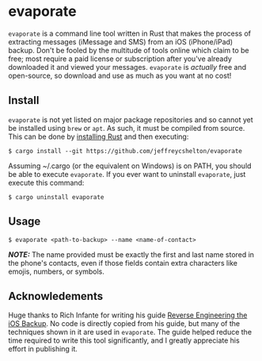 # evaporate

`evaporate` is a command line tool written in Rust that makes the process of extracting messages (iMessage and SMS) from an iOS (iPhone/iPad) backup. Don't be fooled by the multitude of tools online which claim to be free; most require a paid license or subscription after you've already downloaded it and viewed your messages. `evaporate` is *actually* free and open-source, so download and use as much as you want at no cost!

## Install

`evaporate` is not yet listed on major package repositories and so cannot yet be installed using `brew` or `apt`. As such, it must be compiled from source. This can be done by [installing Rust](https://www.rust-lang.org/tools/install) and then executing:

```
$ cargo install --git https://github.com/jeffreycshelton/evaporate
```

Assuming ~/.cargo (or the equivalent on Windows) is on PATH, you should be able to execute `evaporate`. If you ever want to uninstall `evaporate`, just execute this command:

```
$ cargo uninstall evaporate
```

## Usage

```
$ evaporate <path-to-backup> --name <name-of-contact>
```

***NOTE:*** The name provided must be exactly the first and last name stored in the phone's contacts, even if those fields contain extra characters like emojis, numbers, or symbols.

## Acknowledements

Huge thanks to Rich Infante for writing his guide [Reverse Engineering the iOS Backup](https://www.richinfante.com/2017/3/16/reverse-engineering-the-ios-backup). No code is directly copied from his guide, but many of the techniques shown in it are used in `evaporate`. The guide helped reduce the time required to write this tool significantly, and I greatly appreciate his effort in publishing it.
